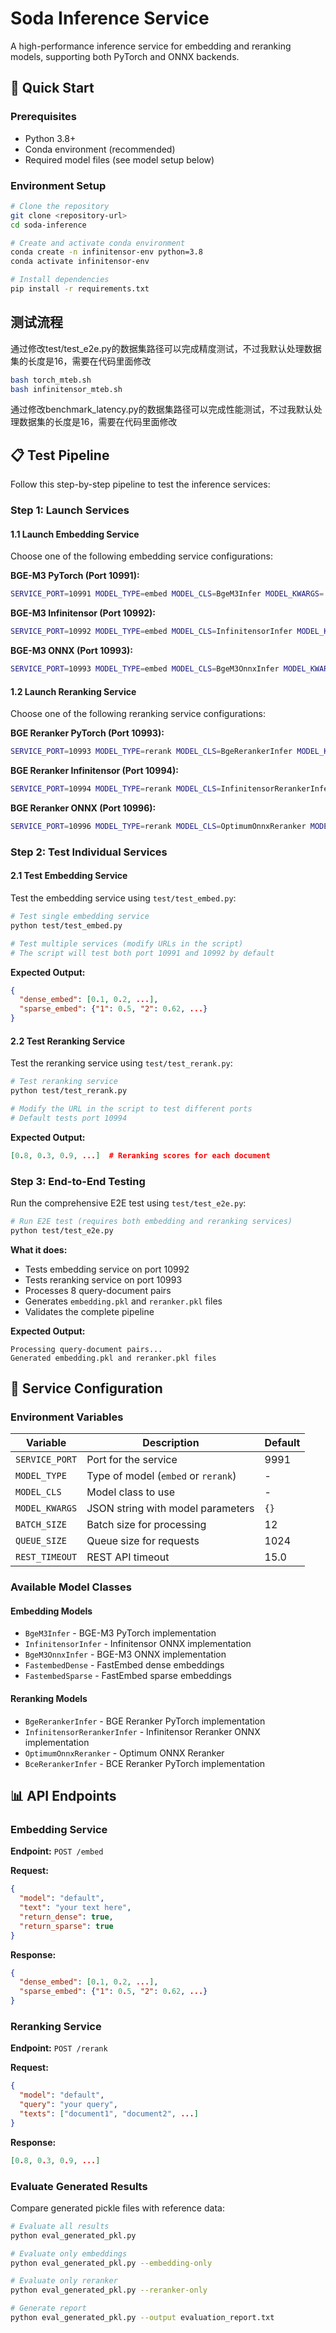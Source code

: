# Soda Inference Service

A high-performance inference service for embedding and reranking models, supporting both PyTorch and ONNX backends.

## 🚀 Quick Start

### Prerequisites

- Python 3.8+
- Conda environment (recommended)
- Required model files (see model setup below)

### Environment Setup

```bash
# Clone the repository
git clone <repository-url>
cd soda-inference

# Create and activate conda environment
conda create -n infinitensor-env python=3.8
conda activate infinitensor-env

# Install dependencies
pip install -r requirements.txt
```
## 测试流程

通过修改test/test_e2e.py的数据集路径可以完成精度测试，不过我默认处理数据集的长度是16，需要在代码里面修改

```bash
bash torch_mteb.sh
bash infinitensor_mteb.sh
```

通过修改benchmark_latency.py的数据集路径可以完成性能测试，不过我默认处理数据集的长度是16，需要在代码里面修改

## 📋 Test Pipeline

Follow this step-by-step pipeline to test the inference services:

### Step 1: Launch Services

#### 1.1 Launch Embedding Service

Choose one of the following embedding service configurations:

**BGE-M3 PyTorch (Port 10991):**
```bash
SERVICE_PORT=10991 MODEL_TYPE=embed MODEL_CLS=BgeM3Infer MODEL_KWARGS='{"model_path": "/home/zenghua/repos/soda-inference/bge-m3","use_fp16":false}' python src/start_server.py
```

**BGE-M3 Infinitensor (Port 10992):**
```bash
SERVICE_PORT=10992 MODEL_TYPE=embed MODEL_CLS=InfinitensorInfer MODEL_KWARGS='{"model_path": "/home/zenghua/BGE/bge_sim_512.onnx","tokenizer_path": "/home/zenghua/repos/soda-inference/bge-m3"}' python src/start_server.py
```

**BGE-M3 ONNX (Port 10993):**
```bash
SERVICE_PORT=10993 MODEL_TYPE=embed MODEL_CLS=BgeM3OnnxInfer MODEL_KWARGS='{"tokenizer_path":"/home/zenghua/repos/soda-inference/bge_m3_onnx/tokenizer","model_onnx_path":"/home/zenghua/repos/soda-inference/bge_m3_onnx/onnx_model/bge_m3_fp16_dense_sparse_optimized.onnx"}' python src/start_server.py
```

#### 1.2 Launch Reranking Service

Choose one of the following reranking service configurations:

**BGE Reranker PyTorch (Port 10993):**
```bash
SERVICE_PORT=10993 MODEL_TYPE=rerank MODEL_CLS=BgeRerankerInfer MODEL_KWARGS='{"model_path":"/home/zenghua/repos/soda-inference/bge-reranker-v2-m3","use_fp16":false}' python src/start_server.py
```

**BGE Reranker Infinitensor (Port 10994):**
```bash
SERVICE_PORT=10994 MODEL_TYPE=rerank MODEL_CLS=InfinitensorRerankerInfer MODEL_KWARGS='{"onnx_model_path":"/home/zenghua/BGE-reranker-512/bge_reranker_O1_sim_512.onnx","model_path":"/home/zenghua/repos/soda-inference/bge-reranker-v2-m3"}' python src/start_server.py
```

**BGE Reranker ONNX (Port 10996):**
```bash
SERVICE_PORT=10996 MODEL_TYPE=rerank MODEL_CLS=OptimumOnnxReranker MODEL_KWARGS='{"model_path":"/home/zenghua/repos/soda-inference/rerank-bge_v2_m3-onnx_cuda_o4"}' python src/start_server.py
```

### Step 2: Test Individual Services

#### 2.1 Test Embedding Service

Test the embedding service using `test/test_embed.py`:

```bash
# Test single embedding service
python test/test_embed.py

# Test multiple services (modify URLs in the script)
# The script will test both port 10991 and 10992 by default
```

**Expected Output:**
```json
{
  "dense_embed": [0.1, 0.2, ...],
  "sparse_embed": {"1": 0.5, "2": 0.62, ...}
}
```

#### 2.2 Test Reranking Service

Test the reranking service using `test/test_rerank.py`:

```bash
# Test reranking service
python test/test_rerank.py

# Modify the URL in the script to test different ports
# Default tests port 10994
```

**Expected Output:**
```json
[0.8, 0.3, 0.9, ...]  # Reranking scores for each document
```

### Step 3: End-to-End Testing

Run the comprehensive E2E test using `test/test_e2e.py`:

```bash
# Run E2E test (requires both embedding and reranking services)
python test/test_e2e.py
```

**What it does:**
- Tests embedding service on port 10992
- Tests reranking service on port 10993
- Processes 8 query-document pairs
- Generates `embedding.pkl` and `reranker.pkl` files
- Validates the complete pipeline

**Expected Output:**
```
Processing query-document pairs...
Generated embedding.pkl and reranker.pkl files
```

## 🔧 Service Configuration

### Environment Variables

| Variable | Description | Default |
|----------|-------------|---------|
| `SERVICE_PORT` | Port for the service | 9991 |
| `MODEL_TYPE` | Type of model (`embed` or `rerank`) | - |
| `MODEL_CLS` | Model class to use | - |
| `MODEL_KWARGS` | JSON string with model parameters | `{}` |
| `BATCH_SIZE` | Batch size for processing | 12 |
| `QUEUE_SIZE` | Queue size for requests | 1024 |
| `REST_TIMEOUT` | REST API timeout | 15.0 |

### Available Model Classes

#### Embedding Models
- `BgeM3Infer` - BGE-M3 PyTorch implementation
- `InfinitensorInfer` - Infinitensor ONNX implementation
- `BgeM3OnnxInfer` - BGE-M3 ONNX implementation
- `FastembedDense` - FastEmbed dense embeddings
- `FastembedSparse` - FastEmbed sparse embeddings

#### Reranking Models
- `BgeRerankerInfer` - BGE Reranker PyTorch implementation
- `InfinitensorRerankerInfer` - Infinitensor Reranker ONNX implementation
- `OptimumOnnxReranker` - Optimum ONNX Reranker
- `BceRerankerInfer` - BCE Reranker PyTorch implementation

## 📊 API Endpoints

### Embedding Service

**Endpoint:** `POST /embed`

**Request:**
```json
{
  "model": "default",
  "text": "your text here",
  "return_dense": true,
  "return_sparse": true
}
```

**Response:**
```json
{
  "dense_embed": [0.1, 0.2, ...],
  "sparse_embed": {"1": 0.5, "2": 0.62, ...}
}
```

### Reranking Service

**Endpoint:** `POST /rerank`

**Request:**
```json
{
  "model": "default",
  "query": "your query",
  "texts": ["document1", "document2", ...]
}
```

**Response:**
```json
[0.8, 0.3, 0.9, ...]
```

### Evaluate Generated Results

Compare generated pickle files with reference data:

```bash
# Evaluate all results
python eval_generated_pkl.py

# Evaluate only embeddings
python eval_generated_pkl.py --embedding-only

# Evaluate only reranker
python eval_generated_pkl.py --reranker-only

# Generate report
python eval_generated_pkl.py --output evaluation_report.txt
```
